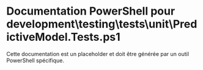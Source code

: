 # Documentation PowerShell pour development\testing\tests\unit\PredictiveModel.Tests.ps1

Cette documentation est un placeholder et doit être générée par un outil PowerShell spécifique.
